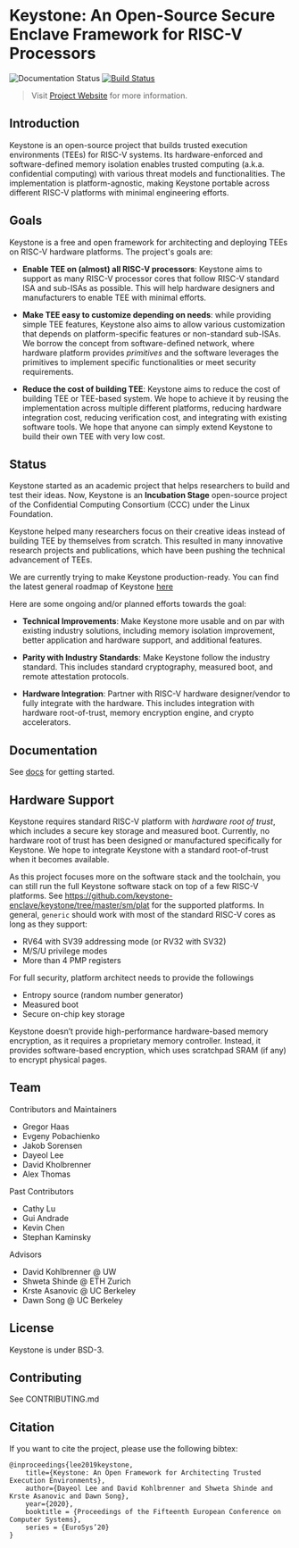 # Keystone: An Open-Source Secure Enclave Framework for RISC-V Processors

![Documentation Status](https://readthedocs.org/projects/keystone-enclave/badge/)
[![Build Status](https://travis-ci.org/keystone-enclave/keystone.svg?branch=master)](https://travis-ci.org/keystone-enclave/keystone/)

> Visit [Project Website](https://keystone-enclave.org) for more information.

## Introduction

Keystone is an open-source project that builds trusted execution environments (TEEs) for RISC-V systems. Its hardware-enforced and software-defined memory isolation enables trusted computing (a.k.a. confidential computing) with various threat models and functionalities. The implementation is platform-agnostic, making Keystone portable across different RISC-V platforms with minimal engineering efforts.


## Goals

Keystone is a free and open framework for architecting and deploying TEEs on RISC-V hardware platforms. The project's goals are:

* **Enable TEE on (almost) all RISC-V processors**: Keystone aims to support as many RISC-V processor cores that follow RISC-V standard ISA and sub-ISAs as possible. This will help hardware designers and manufacturers to enable TEE with minimal efforts.

* **Make TEE easy to customize depending on needs**: while providing simple TEE features, Keystone also aims to allow various customization that depends on platform-specific features or non-standard sub-ISAs. We borrow the concept from software-defined network, where hardware platform provides *primitives* and the software leverages the primitives to implement specific functionalities or meet security requirements.

* **Reduce the cost of building TEE**: Keystone aims to reduce the cost of building TEE or TEE-based system. We hope to achieve it by reusing the implementation across multiple different platforms, reducing hardware integration cost, reducing verification cost, and integrating with existing software tools. We hope that anyone can simply extend Keystone to build their own TEE with very low cost.


## Status

Keystone started as an academic project that helps researchers to build and test their ideas. 
Now, Keystone is an **Incubation Stage** open-source project of the Confidential Computing Consortium (CCC) under the Linux Foundation. 

Keystone helped many researchers focus on their creative ideas instead of building TEE by themselves from scratch.
This resulted in many innovative research projects and publications, which have been pushing the technical advancement of TEEs.

We are currently trying to make Keystone production-ready. You can find the latest general roadmap of Keystone [here](https://docs.google.com/document/d/1E-982564GvOcWzdCqM7TXCJV_7uWy2F8NiwglWorjFA/edit#heading=h.xa3pe84ubay4)

Here are some ongoing and/or planned efforts towards the goal:

* **Technical Improvements**: Make Keystone more usable and on par with existing industry solutions, including memory isolation improvement, better application and hardware support, and additional features.

* **Parity with Industry Standards**: Make Keystone follow the industry standard. This includes standard cryptography, measured boot, and remote attestation protocols. 

* **Hardware Integration**: Partner with RISC-V hardware designer/vendor to fully integrate with the hardware. This includes integration with hardware root-of-trust, memory encryption engine, and crypto accelerators.

## Documentation

See [docs](http://docs.keystone-enclave.org) for getting started.

## Hardware Support

Keystone requires standard RISC-V platform with *hardware root of trust*, which includes a secure key storage and measured boot. Currently, no hardware root of trust has been designed or manufactured specifically for Keystone. We hope to integrate Keystone with a standard root-of-trust when it becomes available.

As this project focuses more on the software stack and the toolchain, you can still run the full Keystone software stack on top of a few RISC-V platforms. See https://github.com/keystone-enclave/keystone/tree/master/sm/plat for the supported platforms. In general, `generic` should work with most of the standard RISC-V cores as long as they support:

- RV64 with SV39 addressing mode (or RV32 with SV32)
- M/S/U privilege modes
- More than 4 PMP registers

For full security, platform architect needs to provide the followings

- Entropy source (random number generator)
- Measured boot
- Secure on-chip key storage

Keystone doesn’t provide high-performance hardware-based memory encryption, as it requires a proprietary memory controller. Instead, it provides software-based encryption, which uses scratchpad SRAM (if any) to encrypt physical pages.

## Team

Contributors and Maintainers

- Gregor Haas
- Evgeny Pobachienko
- Jakob Sorensen
- Dayeol Lee
- David Kholbrenner
- Alex Thomas

Past Contributors

- Cathy Lu
- Gui Andrade
- Kevin Chen
- Stephan Kaminsky

Advisors

- David Kohlbrenner @ UW
- Shweta Shinde @ ETH Zurich
- Krste Asanovic @ UC Berkeley
- Dawn Song @ UC Berkeley

## License

Keystone is under BSD-3.

## Contributing

See CONTRIBUTING.md

## Citation

If you want to cite the project, please use the following bibtex:

```
@inproceedings{lee2019keystone,
    title={Keystone: An Open Framework for Architecting Trusted Execution Environments},
    author={Dayeol Lee and David Kohlbrenner and Shweta Shinde and Krste Asanovic and Dawn Song},
    year={2020},
    booktitle = {Proceedings of the Fifteenth European Conference on Computer Systems},
    series = {EuroSys’20}
}
```
